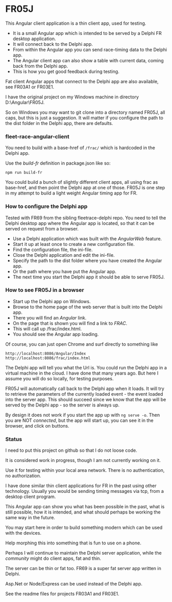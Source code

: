 # FR05J

This Angular client application is a thin client app, used for testing.

- It is a small Angular app which is intended to be served by a Delphi FR desktop application.
- It will connect back to the Delphi app.
- From within the Angular app you can send race-timing data to the Delphi app.
- The Angular client app can also show a table with current data, coming back from the Delphi app.
- This is how you get good feedback during testing.

Fat client Angular apps that connect to the Delphi app are also available, see FR03A1 or FR03E1.

I have the original project on my Windows machine in directory D:\Angular\FR05J.

So on Windows you may want to git clone into a directory named FR05J, all caps, but this is just a suggestion.
It will matter if you configure the path to the dist folder in the Delphi app, there are defaults.

### fleet-race-angular-client

You need to build with a base-href of `/frac/` which is hardcoded in the Delphi app.

Use the *build-fr* definition in package.json like so:
```
npm run build-fr
```

You could build a bunch of slightly different client apps, all using frac as base-href, and then point the Delphi app at one of those.
FR05J is one step in my attempt to build a light weight Angular timing app for FR.

### How to configure the Delphi app

Tested with FR69 from the sibling fleetrace-delphi repo.
You need to tell the Delphi desktop app where the Angular app is located, so that it can be served on request from a browser.

- Use a Delphi application which was built with the *AngularWeb* feature.
- Start it up at least once to create a new configuration file.
- Find the configuration file, the ini-file.
- Close the Delphi application and edit the ini-file.
- Specify the path to the dist folder where you have created the Angular app.
- Or the path where you have put the Angular app.
- The next time you start the Delphi app it should be able to serve FR05J.

### How to see FR05J in a browser

- Start up the Delphi app on Windows.
- Browse to the home page of the web server that is built into the Delphi app.
- There you will find an *Angular* link.
- On the page that is shown you will find a link to *FRAC*.
- This will call up /frac/index.html.
- You should see the Angular app loading.

Of course, you can just open Chrome and surf directly to something like
```
http://localhost:8086/Angular/Index
http://localhost:8086/frac/index.html
```

The Delphi app will tell you what the Url is.
You could run the Delphi app in a virtual machine in the cloud.
I have done that many years ago.
But here I assume you will do so locally, for testing purposes.

FR05J will automatically call back to the Delphi app when it loads.
It will try to retrieve the parameters of the currently loaded event - the event loaded into the server app.
This should succeed since we know that the app will be served by the Delphi app - so the server is always up.

By design it does not work if you start the app up with `ng serve -o`.
Then you are NOT *connected*, but the app will start up, you can see it in the browser, and click on buttons.

### Status

I need to put this project on github so that I do not loose code.

It is considered work in progress, though I am not currently working on it.

Use it for testing within your local area network. There is no authentication, no authorization.

I have done similar thin client applications for FR in the past using other technology.
Usually you would be sending timing messages via tcp, from a desktop client program.

This Angular app can show you what has been possible in the past,
what is still possible,
how it is intended,
and what should perhaps be working the same way in the future. 

You may start here in order to build something modern which can be used with the devices.

Help morphing this into something that is fun to use on a phone.

Perhaps I will continue to maintain the Delphi server application,
while the *community* might do client apps, fat and thin.

The server can be thin or fat too. FR69 is a super fat server app written in Delphi.

Asp.Net or Node/Express can be used instead of the Delphi app.

See the readme files for projects FR03A1 and FR03E1.